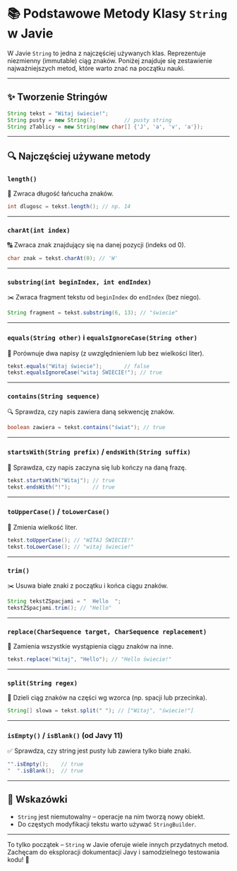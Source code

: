 # 📚 Podstawowe Metody Klasy `String` w Javie

W Javie `String` to jedna z najczęściej używanych klas. Reprezentuje niezmienny (immutable) ciąg znaków. Poniżej znajduje się zestawienie najważniejszych metod, które warto znać na początku nauki.

---

## ✨ Tworzenie Stringów

```java
String tekst = "Witaj świecie!";
String pusty = new String();         // pusty string
String zTablicy = new String(new char[] {'J', 'a', 'v', 'a'});
```

---

## 🔍 Najczęściej używane metody

### `length()`

📏 Zwraca długość łańcucha znaków.

```java
int dlugosc = tekst.length(); // np. 14
```

---

### `charAt(int index)`

🔠 Zwraca znak znajdujący się na danej pozycji (indeks od 0).

```java
char znak = tekst.charAt(0); // 'W'
```

---

### `substring(int beginIndex, int endIndex)`

✂️ Zwraca fragment tekstu od `beginIndex` do `endIndex` (bez niego).

```java
String fragment = tekst.substring(6, 13); // "świecie"
```

---

### `equals(String other)` i `equalsIgnoreCase(String other)`

📌 Porównuje dwa napisy (z uwzględnieniem lub bez wielkości liter).

```java
tekst.equals("Witaj świecie");       // false
tekst.equalsIgnoreCase("witaj ŚWIECIE!"); // true
```

---

### `contains(String sequence)`

🔍 Sprawdza, czy napis zawiera daną sekwencję znaków.

```java
boolean zawiera = tekst.contains("świat"); // true
```

---

### `startsWith(String prefix)` / `endsWith(String suffix)`

🏁 Sprawdza, czy napis zaczyna się lub kończy na daną frazę.

```java
tekst.startsWith("Witaj"); // true
tekst.endsWith("!");       // true
```

---

### `toUpperCase()` / `toLowerCase()`

🔡 Zmienia wielkość liter.

```java
tekst.toUpperCase(); // "WITAJ ŚWIECIE!"
tekst.toLowerCase(); // "witaj świecie!"
```

---

### `trim()`

✂️ Usuwa białe znaki z początku i końca ciągu znaków.

```java
String tekstZSpacjami = "  Hello  ";
tekstZSpacjami.trim(); // "Hello"
```

---

### `replace(CharSequence target, CharSequence replacement)`

🔁 Zamienia wszystkie wystąpienia ciągu znaków na inne.

```java
tekst.replace("Witaj", "Hello"); // "Hello świecie!"
```

---

### `split(String regex)`

🔨 Dzieli ciąg znaków na części wg wzorca (np. spacji lub przecinka).

```java
String[] slowa = tekst.split(" "); // ["Witaj", "świecie!"]
```

---

### `isEmpty()` / `isBlank()` (od Javy 11)

✅ Sprawdza, czy string jest pusty lub zawiera tylko białe znaki.

```java
"".isEmpty();    // true
"  ".isBlank();  // true
```

---

## 🧠 Wskazówki

- `String` jest niemutowalny – operacje na nim tworzą nowy obiekt.
- Do częstych modyfikacji tekstu warto używać `StringBuilder`.

---

To tylko początek – `String` w Javie oferuje wiele innych przydatnych metod. Zachęcam do eksploracji dokumentacji Javy i samodzielnego testowania kodu! 🚀
